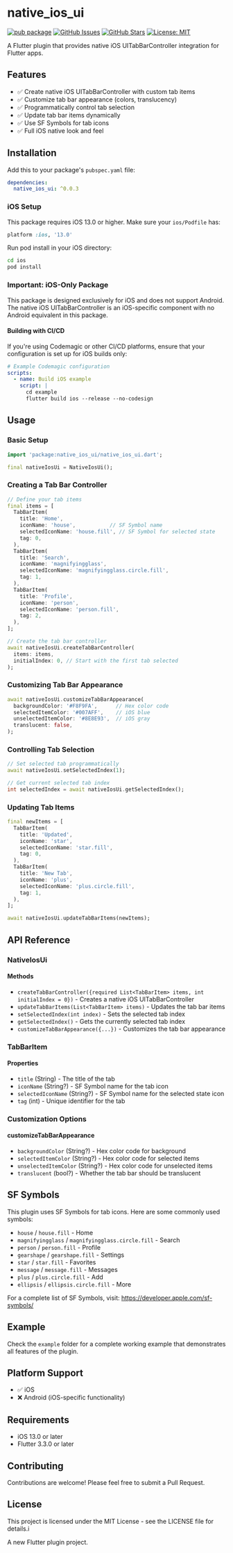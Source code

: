 # native_ios_ui

[![pub package](https://img.shields.io/pub/v/native_ios_ui.svg)](https://pub.dev/packages/native_ios_ui)
[![GitHub Issues](https://img.shields.io/github/issues/ShahanMalik/native_ios_ui.svg)](https://github.com/ShahanMalik/native_ios_ui/issues)
[![GitHub Stars](https://img.shields.io/github/stars/ShahanMalik/native_ios_ui.svg)](https://github.com/ShahanMalik/native_ios_ui/stargazers)
[![License: MIT](https://img.shields.io/badge/License-MIT-yellow.svg)](https://opensource.org/licenses/MIT)

A Flutter plugin that provides native iOS UITabBarController integration for Flutter apps.

## Features

- ✅ Create native iOS UITabBarController with custom tab items
- ✅ Customize tab bar appearance (colors, translucency)
- ✅ Programmatically control tab selection
- ✅ Update tab bar items dynamically
- ✅ Use SF Symbols for tab icons
- ✅ Full iOS native look and feel

## Installation

Add this to your package's `pubspec.yaml` file:

```yaml
dependencies:
  native_ios_ui: ^0.0.3
```

### iOS Setup

This package requires iOS 13.0 or higher. Make sure your `ios/Podfile` has:

```ruby
platform :ios, '13.0'
```

Run pod install in your iOS directory:

```bash
cd ios
pod install
```

### Important: iOS-Only Package

This package is designed exclusively for iOS and does not support Android. The native iOS UITabBarController is an iOS-specific component with no Android equivalent in this package.

#### Building with CI/CD

If you're using Codemagic or other CI/CD platforms, ensure that your configuration is set up for iOS builds only:

```yaml
# Example Codemagic configuration
scripts:
  - name: Build iOS example
    script: |
      cd example
      flutter build ios --release --no-codesign
```

## Usage

### Basic Setup

```dart
import 'package:native_ios_ui/native_ios_ui.dart';

final nativeIosUi = NativeIosUi();
```

### Creating a Tab Bar Controller

```dart
// Define your tab items
final items = [
  TabBarItem(
    title: 'Home',
    iconName: 'house',           // SF Symbol name
    selectedIconName: 'house.fill', // SF Symbol for selected state
    tag: 0,
  ),
  TabBarItem(
    title: 'Search',
    iconName: 'magnifyingglass',
    selectedIconName: 'magnifyingglass.circle.fill',
    tag: 1,
  ),
  TabBarItem(
    title: 'Profile',
    iconName: 'person',
    selectedIconName: 'person.fill',
    tag: 2,
  ),
];

// Create the tab bar controller
await nativeIosUi.createTabBarController(
  items: items,
  initialIndex: 0, // Start with the first tab selected
);
```

### Customizing Tab Bar Appearance

```dart
await nativeIosUi.customizeTabBarAppearance(
  backgroundColor: '#F8F9FA',      // Hex color code
  selectedItemColor: '#007AFF',    // iOS blue
  unselectedItemColor: '#8E8E93',  // iOS gray
  translucent: false,
);
```

### Controlling Tab Selection

```dart
// Set selected tab programmatically
await nativeIosUi.setSelectedIndex(1);

// Get current selected tab index
int selectedIndex = await nativeIosUi.getSelectedIndex();
```

### Updating Tab Items

```dart
final newItems = [
  TabBarItem(
    title: 'Updated',
    iconName: 'star',
    selectedIconName: 'star.fill',
    tag: 0,
  ),
  TabBarItem(
    title: 'New Tab',
    iconName: 'plus',
    selectedIconName: 'plus.circle.fill',
    tag: 1,
  ),
];

await nativeIosUi.updateTabBarItems(newItems);
```

## API Reference

### NativeIosUi

#### Methods

- `createTabBarController({required List<TabBarItem> items, int initialIndex = 0})` - Creates a native iOS UITabBarController
- `updateTabBarItems(List<TabBarItem> items)` - Updates the tab bar items
- `setSelectedIndex(int index)` - Sets the selected tab index
- `getSelectedIndex()` - Gets the currently selected tab index
- `customizeTabBarAppearance({...})` - Customizes the tab bar appearance

### TabBarItem

#### Properties

- `title` (String) - The title of the tab
- `iconName` (String?) - SF Symbol name for the tab icon
- `selectedIconName` (String?) - SF Symbol name for the selected state icon
- `tag` (int) - Unique identifier for the tab

### Customization Options

#### customizeTabBarAppearance

- `backgroundColor` (String?) - Hex color code for background
- `selectedItemColor` (String?) - Hex color code for selected items
- `unselectedItemColor` (String?) - Hex color code for unselected items
- `translucent` (bool?) - Whether the tab bar should be translucent

## SF Symbols

This plugin uses SF Symbols for tab icons. Here are some commonly used symbols:

- `house` / `house.fill` - Home
- `magnifyingglass` / `magnifyingglass.circle.fill` - Search
- `person` / `person.fill` - Profile
- `gearshape` / `gearshape.fill` - Settings
- `star` / `star.fill` - Favorites
- `message` / `message.fill` - Messages
- `plus` / `plus.circle.fill` - Add
- `ellipsis` / `ellipsis.circle.fill` - More

For a complete list of SF Symbols, visit: https://developer.apple.com/sf-symbols/

## Example

Check the `example` folder for a complete working example that demonstrates all features of the plugin.

## Platform Support

- ✅ iOS
- ❌ Android (iOS-specific functionality)

## Requirements

- iOS 13.0 or later
- Flutter 3.3.0 or later

## Contributing

Contributions are welcome! Please feel free to submit a Pull Request.

## License

This project is licensed under the MIT License - see the LICENSE file for details.i

A new Flutter plugin project.

